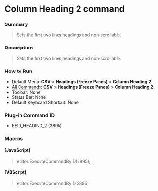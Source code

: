 # Column Heading 2 command

### Summary

> Sets the first two lines headings and non-scrollable.

### Description

> Sets the first two lines headings and non-scrollable.

### How to Run

- Default Menu: **CSV** \> **Headings (Freeze Panes)** \> **Column Heading 2**
- [All Commands](../tools/all_commands): **CSV** \> **Headings (Freeze Panes)** \> **Column Heading 2**
- Toolbar: None
- Status Bar: None
- Default Keyboard Shortcut: None

### Plug-in Command ID

- EEID\_HEADING\_2 (3895)

### Macros

#### \[JavaScript\]

> editor.ExecuteCommandByID(3895);

#### \[VBScript\]

> editor.ExecuteCommandByID 3895
